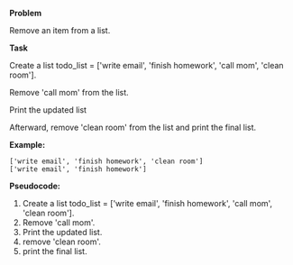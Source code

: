 **Problem**

Remove an item from a list.

**Task**

Create a list todo_list = ['write email', 'finish homework', 'call mom', 'clean room'].

Remove 'call mom' from the list.

Print the updated list

Afterward, remove 'clean room' from the list and print the final list.

**Example:**  
```
['write email', 'finish homework', 'clean room']
['write email', 'finish homework']
```

**Pseudocode:**
1. Create a list todo_list = ['write email', 'finish homework', 'call mom', 'clean room']. 
2. Remove 'call mom'.
3. Print the updated list. 
4. remove 'clean room'.
5. print the final list.
